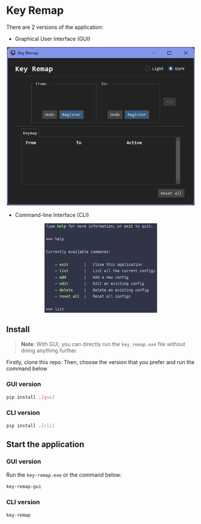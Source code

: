# Key Remap

There are 2 versions of the application:

- Graphical User Interface (GUI)

<div style="text-align: center">
    <img src="./img/gui.png" width=500 alt="GUI example" />
</div>

- Command-line Interface (CLI)

<div style="text-align: center">
    <img src="./img/cli.png" width=300 alt="CLI example" />
</div>

## Install

> **Note**:
> With GUI, you can directly run the `key_remap.exe` file without doing anything further

Firstly, clone this repo. Then, choose the version that you prefer and run the command below

### GUI version

```bash
pip install .[gui]
```

### CLI version

```bash
pip install .[cli]
```

## Start the application

### GUI version

Run the `key-remap.exe` or the command below:

```bash
key-remap-gui
```

### CLI version

```bash
key-remap
```